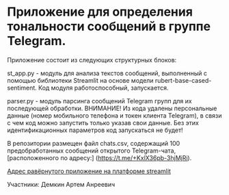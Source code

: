 # Приложение для определения тональности сообщений в группе Telegram.
Приложение состоит из следующих структурных блоков:

st_app.py - модуль для анализа текстов сообщений, выполненный с помощью библиотеки Streamlit на основе модели rubert-base-cased-sentiment. Код модуля работоспособный, запускается.

parser.py - модуль парсинга сообщений Telegram групп для их последующей обработки. ВНИМАНИЕ! Из кода удалены персональные данные (номер мобильного телефона и токен клиента Telegram), в связи с чем код можно запустить только указав свои данные. Без этих идентификационных параметров код запускаться не будет!

В репозитории размещен файл chats.csv, содержащий 100 предобработанных сообщений открытого Telegram-чата, [расположенного по адресу:] (https://t.me/+KxlX36pb-3hjMjRi). 

[Адрес равёрнутого приложение на платформе streamlit](https://artdemkin-ml-fastapi-sentiment-analysis-tg-st-app-m4hbkm.streamlit.app/)

Участники:
Демкин Артем Анреевич
